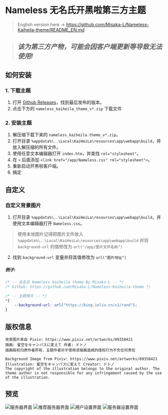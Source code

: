 # Nameless 无名氏开黑啦第三方主题
> English version here -> https://github.com/Misaka-L/Nameless-Kaiheila-theme/README_EN.md

> ## *该为第三方产物，可能会因客户端更新等导致无法使用!*
 
## 如何安装
### 1. 下载主题
1. 打开 [Github Releases](https://github.com/Misaka-L/Nameless-Kaiheila-theme/releases)，找到最后发布的版本。
2. 点击下方的 `nameless_kaiheila_theme_v*.zip` 下载文件
### 2. 安装主题
1. 解压缩下载下来的 `nameless_kaiheila.theme_v*.zip`。
2. 打开目录 `%appdata%\..\Local\KaiHeiLa\resources\app\webapp\build`，并放入解压缩的所有文件。
3. 使用任意文本编辑器打开 `index.htm`，并查找 `rel="stylesheet"`。
4. 在 `>` 后面添加 `<link href="/app/Nameless.css" rel="stylesheet">`。
5. 重新启动开黑啦客户端。
6. 搞定

## 自定义
### 自定义背景图片
1. 打开目录  `%appdata%\..\Local\KaiHeiLa\resources\app\webapp\build`，并使用文本编辑器打开 `Nameless.css`。
> 使用本地图片记得把图片文件放入 `%appdata%\..\Local\KaiHeiLa\resources\app\webapp\build` 并将 `background-url` 的值修改为 `url("/app/图片文件名称")`
2. 找到 `background-url` 变量并将其值修改为 `url("图片地址")`
##### 例子:
```css
/* -- 无名氏 Nameless kaiheila theme By Misaka-L -- */
/* Github: https://github.com/Misaka-L/Nameless-Kaiheila-theme */

/* -- 主题相关 -- */
*{
    --background-url: url("https://bing.ioliu.cn/v1/rand");
}
```

## 版权信息
    背景图片来自 Pixiv: https://www.pixiv.net/artworks/89358421
    插画: 星空をキャンバスに変えて 作者: ドトノ
    插画版权归原作者所有，主题作者对于使用该插画造成的侵权行为不负任何责任

    Background Image from Pixiv: https://www.pixiv.net/artworks/89358421
    Illustration: 星空をキャンバスに変えて Creator: ドトノ
    The copyright of the illustration belongs to the original author. The theme author is not responsible for any infringement caused by the use of the illustration.


## 预览
![服务器界面](https://i.bmp.ovh/imgs/2021/04/d80b41e24b365751.png)
![推荐服务器界面](https://i.bmp.ovh/imgs/2021/04/4214fdde1877cece.png)
![用户设置界面](https://i.bmp.ovh/imgs/2021/04/c68c0adad1bd0acb.png)
![服务器设置界面](https://i.bmp.ovh/imgs/2021/04/d9f8021c724b074a.png)